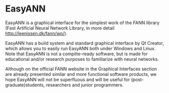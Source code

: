 # EasyANN

EasyANN is a graphical interface for the simplest work of the FANN library (Fast Artificial Neural Network Library, in more detail http://leenissen.dk/fann/wp/).

EasyANN has a build system and standard graphical interface by Qt Creator, which allows you to easily run EasyANN both under Windows and Linux.
Note that EasyANN is not a complite-ready software, but is made for educational and/or research purposes to familiarize with neural networks.

Although on the official FANN website in the Graphical Interfaces section are already presented similar and more functional software products, we hope EasyANN will not be superfluous and will be useful for (post-graduate)students, researchers and junior programmers.

